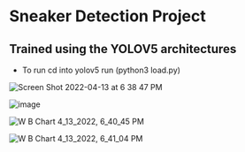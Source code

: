 # Sneaker Detection Project

## Trained using the YOLOV5 architectures

- To run cd into yolov5 run (python3 load.py)

![Screen Shot 2022-04-13 at 6 38 47 PM](https://user-images.githubusercontent.com/63750347/163281512-c5d253ff-be99-42dd-b306-14f1d390218d.png)


![image](https://user-images.githubusercontent.com/63750347/163281598-3b9221b1-b478-4b89-8a3b-e1e70297c24c.png)


![W B Chart 4_13_2022, 6_40_45 PM](https://user-images.githubusercontent.com/63750347/163281652-26ee4d1e-4420-4a96-af08-e4b8660ef4ac.png)

![W B Chart 4_13_2022, 6_41_04 PM](https://user-images.githubusercontent.com/63750347/163281682-77ed9948-8e04-4340-af38-c6189393c0a0.png)
